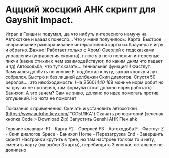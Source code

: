 # Аццкий жосцкий AHK скрипт для Gayshit Impact.
Играл в Генши и подумал, ща что нибуть интересного намучу на Автохоткее и каааак понесло...
Что у меня получилось:
Карта. Быстрое сворачивание разворачивание интерактивной карты из браузера в игру и обратно.(Важно! Работает только с Хром)
Оверлей с подсказками управления (управления скрипта), плюс я в него положил интересные пикчи (какие стихии с чем взаимодействуют, по каким дням что падает и тд)
Автоходьба, что тут сказать... гениальная функция!!!
Фастлут. Замучался долбить по кнопке F, подбежал к луту, зажал кнопку и лут собрался. Быстро и без лишней долбежки
Скип диалогов. Спустя 50 реролов.... это необходимость. (На 2560*1440 16*9 монике норм робит но на других не проверял, там формула стоит должно норм работать)
Банихоп. А это зачем? Сам не знаю, должно по идее помогать против оглушений. Но чота не помогает

Показания к применению:
Скачать и установить автохоткей (https://www.autohotkey.com/ "ССЫЛКА")
Скачать репозиторий (зеленая кнопка Code > Download Zip)
Запустить Genshi AHK Flex.ahk

Горячие клавиши:
F1 - Карта
F2 - Оверлей
F3 - Автоходьба
F - Фастлут
Z - Скип диалогов
Space - Банихоп
Home - Перезагрузка
End - Завершить скрипт
Настройки крутить в трее, но там настроек толком то и нету, 
сменить карту (на выбор 3 карты), 
перебиндить 3 кнопки, 
остальное не допилено





